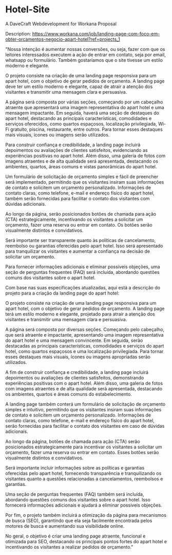 # Hotel-Site
 A DaveCraft Webdevelopment for Workana Proposal

Description: https://www.workana.com/job/landing-page-com-foco-em-obter-orcamentos-negocio-apart-hotel?ref=projects_1

"Nossa intenção é aumentar nossas conversões, ou seja, fazer com que os leitores interessados executem a ação de entrar em contato, seja por email, whatsapp ou formulário.
Também gostaríamos que o site tivesse um estilo moderno e elegante.

O projeto consiste na criação de uma landing page responsiva para um apart hotel, com o objetivo de gerar pedidos de orçamento. A landing page deve ter um estilo moderno e elegante, capaz de atrair a atenção dos visitantes e transmitir uma mensagem clara e persuasiva.

A página será composta por várias seções, começando por um cabeçalho atraente que apresentará uma imagem representativa do apart hotel e uma mensagem impactante. Em seguida, haverá uma seção de destaques do apart hotel, destacando as principais características, comodidades e serviços oferecidos, como quartos espaçosos, localização privilegiada, Wi-Fi gratuito, piscina, restaurante, entre outros. Para tornar esses destaques mais visuais, ícones ou imagens serão utilizados.

Para construir confiança e credibilidade, a landing page incluirá depoimentos ou avaliações de clientes satisfeitos, evidenciando as experiências positivas no apart hotel. Além disso, uma galeria de fotos com imagens atraentes e de alta qualidade será apresentada, destacando os ambientes, quartos, áreas comuns e vistas panorâmicas do apart hotel.

Um formulário de solicitação de orçamento simples e fácil de preencher será implementado, permitindo que os visitantes insiram suas informações de contato e solicitem um orçamento personalizado. Informações de contato claras, como telefone, e-mail e endereço físico do apart hotel, também serão fornecidas para facilitar o contato dos visitantes com dúvidas adicionais.

Ao longo da página, serão posicionados botões de chamada para ação (CTA) estrategicamente, incentivando os visitantes a solicitar um orçamento, fazer uma reserva ou entrar em contato. Os botões serão visualmente distintos e convidativos.

Será importante ser transparente quanto às políticas de cancelamento, reembolso ou garantias oferecidas pelo apart hotel. Isso será apresentado para tranquilizar os visitantes e aumentar a confiança na decisão de solicitar um orçamento.

Para fornecer informações adicionais e eliminar possíveis objeções, uma seção de perguntas frequentes (FAQ) será incluída, abordando questões comuns dos visitantes sobre o apart hotel.

Com base nas suas especificações atualizadas, aqui está a descrição do projeto para a criação da landing page do apart hotel:

O projeto consiste na criação de uma landing page responsiva para um apart hotel, com o objetivo de gerar pedidos de orçamento. A landing page terá um estilo moderno e elegante, projetado para atrair a atenção dos visitantes e transmitir uma mensagem clara e persuasiva.

A página será composta por diversas seções. Começando pelo cabeçalho, que será atraente e impactante, apresentando uma imagem representativa do apart hotel e uma mensagem convincente. Em seguida, serão destacadas as principais características, comodidades e serviços do apart hotel, como quartos espaçosos e uma localização privilegiada. Para tornar esses destaques mais visuais, ícones ou imagens apropriadas serão utilizados.

A fim de construir confiança e credibilidade, a landing page incluirá depoimentos ou avaliações de clientes satisfeitos, demonstrando experiências positivas com o apart hotel. Além disso, uma galeria de fotos com imagens atraentes e de alta qualidade será apresentada, destacando os ambientes, quartos e áreas comuns do estabelecimento.

A landing page também conterá um formulário de solicitação de orçamento simples e intuitivo, permitindo que os visitantes insiram suas informações de contato e solicitem um orçamento personalizado. Informações de contato claras, como telefone, e-mail e endereço físico do apart hotel, serão fornecidas para facilitar o contato dos visitantes em caso de dúvidas adicionais.

Ao longo da página, botões de chamada para ação (CTA) serão posicionados estrategicamente para incentivar os visitantes a solicitar um orçamento, fazer uma reserva ou entrar em contato. Esses botões serão visualmente distintos e convidativos.

Será importante incluir informações sobre as políticas e garantias oferecidas pelo apart hotel, fornecendo transparência e tranquilizando os visitantes quanto a questões relacionadas a cancelamentos, reembolsos e garantias.

Uma seção de perguntas frequentes (FAQ) também será incluída, abordando questões comuns dos visitantes sobre o apart hotel. Isso fornecerá informações adicionais e ajudará a eliminar possíveis objeções.

Por fim, o projeto também incluirá a otimização da página para mecanismos de busca (SEO), garantindo que ela seja facilmente encontrada pelos motores de busca e aumentando sua visibilidade online.

No geral, o objetivo é criar uma landing page atraente, funcional e otimizada para SEO, destacando os principais pontos fortes do apart hotel e incentivando os visitantes a realizar pedidos de orçamento."
